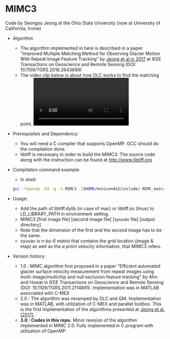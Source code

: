 MIMC3
=====

Code by Seongsu Jeong at the Ohio State University (now at University of California, Irvine)

* Algorithm
  * The algorithm implemented in here is described in a paper "Improved Multiple Matching Method for Observing Glacier Motion With Repeat Image Feature Tracking" by [Jeong et al in 2017](https://ieeexplore.ieee.org/document/7827084) at IEEE Transactions on Geoscience and Remote Sensing (DOI: 10.1109/TGRS.2016.2643699)
  * The video clip below is about how DLC works to find the matching point.
  ![DLC](docs/DLC_slow.mov)

* Prerequisites and Dependency:
  * You will need a C compiler that supports OpenMP. GCC should do the compilation done.
  * libtiff is necessary in order to build the MIMC3. The source code along with the instruction can be found at http://www.libtiff.org

* Compilation command example:
  * In shell:

  ```bash
  gcc -fopenmp -O3 -g -o MIMC3 -I$HOME/miniconda3/include/ MIMC_main.c GMA.c georefimg.c MIMC_module.c MIMC_misc.c $HOME/miniconda3/lib/libtiff.dylib
  ```

* Usage:
  * Add the path of libtiff.dylib (in case of mac) or libtiff.so (linux) to LD_LIBRARY_PATH in environment setting.
  * MIMC3 [first image file] [second image file] [xyuvav file] [output directory]
  * Note that the dimension of the first and the second image has to be the same.
  * xyuvav is n-by-6 matrix that contains the grid location (image & map) as well as the *a priori* velocity information, that MIMC3 refers.

* Version history:
  * 1.0 : MIMC algorithm first proposed in a paper "Efficient automated glacier surface velocity measurement from repeat images using multi-image/multichip and null exclusion feature tracking" by Ahn and Howat in IEEE Transactions on Geoscience and Remote Sensing (DOI: 10.1109/TGRS.2011.2114891). Implementation was in MATLAB associated with C-MEX
  * 2.0 : The algorithm was revamped by DLC and QM. Implementation was in MATLAB, with utilization of C-MEX and parallel toolbox. This is the first implementation of the algorithms presented at [Jeong et al. (2017)](https://ieeexplore.ieee.org/document/7827084).
  * **3.0 : Codes in this repo.** Minor revision of the algorithm implemented in MIMC 2.0. Fully implemented in C program with utilization of OpenMP.
